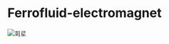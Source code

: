 # Ferrofluid-electromagnet
![회로](https://user-images.githubusercontent.com/74240822/234887301-7be103c5-d0fe-4f73-be16-bec526bbd524.png)
